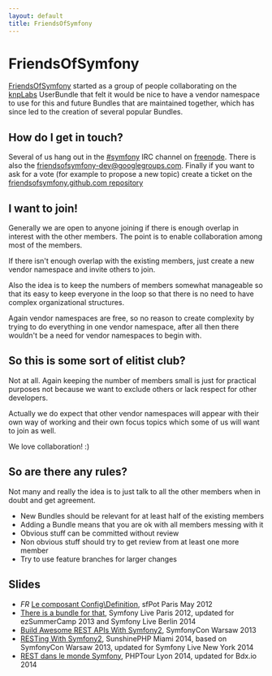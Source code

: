 ```yaml
---
layout: default
title: FriendsOfSymfony
---
```


FriendsOfSymfony
================

[FriendsOfSymfony][fos] started as a group of people collaborating on the [knpLabs][knpLabs] UserBundle that
felt it would be nice to have a vendor namespace to use for this and future Bundles that are maintained
together, which has since led to the creation of several popular Bundles.

How do I get in touch?
----------------------

Several of us hang out in the [#symfony][channel] IRC channel on [freenode][freenode].
There is also the [friendsofsymfony-dev@googlegroups.com][mailinglist]. Finally if you want to
ask for a vote (for example to propose a new topic) create a ticket on the
[friendsofsymfony.github.com repository][fosrepo]

I want to join!
---------------

Generally we are open to anyone joining if there is enough overlap in interest with the other members.
The point is to enable collaboration among most of the members.

If there isn't enough overlap with the existing members, just create a new vendor namespace and invite others to join.

Also the idea is to keep the numbers of members somewhat manageable so that its easy to keep everyone in the loop so
that there is no need to have complex organizational structures.

Again vendor namespaces are free, so no reason to create complexity by trying to do everything in one vendor
namespace, after all then there wouldn't be a need for vendor namespaces to begin with.

So this is some sort of elitist club?
-------------------------------------

Not at all. Again keeping the number of members small is just for practical purposes not because we want
to exclude others or lack respect for other developers.

Actually we do expect that other vendor namespaces will appear with their own way of working
and their own focus topics which some of us will want to join as well.

We love collaboration! :)

So are there any rules?
-----------------------

Not many and really the idea is to just talk to all the other members when in doubt and get agreement.

 * New Bundles should be relevant for at least half of the existing members
 * Adding a Bundle means that you are ok with all members messing with it
 * Obvious stuff can be committed without review
 * Non obvious stuff should try to get review from at least one more member
 * Try to use feature branches for larger changes

Slides
------

 * *FR* [Le composant Config\\Definition](slides/config_definition.html), sfPot Paris May 2012
 * [There is a bundle for that](slides/there_is_a_bundle_for_that.html), Symfony Live Paris 2012, updated for ezSummerCamp 2013 and Symfony Live Berlin 2014
 * [Build Awesome REST APIs With Symfony2](slides/build-awesome-rest-apis-with-symfony2.html), SymfonyCon Warsaw 2013
 * [RESTing With Symfony2](slides/resting-with-symfony2.html), SunshinePHP Miami 2014, based on SymfonyCon Warsaw 2013, updated for Symfony Live New York 2014
 * [REST dans le monde Symfony](slides/rest-dans-le-monde-symfony.html), PHPTour Lyon 2014, updated for Bdx.io 2014

[channel]: irc://irc.freenode.org:6665/symfony
[freenode]: http://freenode.org
[fosrepo]: https://github.com/FriendsOfSymfony/friendsofsymfony.github.com
[fos]: https://github.com/FriendsOfSymfony
[knpLabs]: https://github.com/knplabs
[mailinglist]: http://groups.google.com/group/friendsofsymfony-dev/
